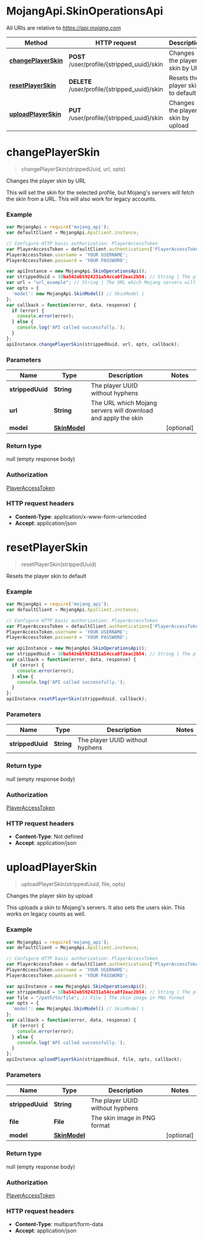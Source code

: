 # MojangApi.SkinOperationsApi

All URIs are relative to *https://api.mojang.com*

Method | HTTP request | Description
------------- | ------------- | -------------
[**changePlayerSkin**](SkinOperationsApi.md#changePlayerSkin) | **POST** /user/profile/{stripped_uuid}/skin | Changes the player skin by URL
[**resetPlayerSkin**](SkinOperationsApi.md#resetPlayerSkin) | **DELETE** /user/profile/{stripped_uuid}/skin | Resets the player skin to default
[**uploadPlayerSkin**](SkinOperationsApi.md#uploadPlayerSkin) | **PUT** /user/profile/{stripped_uuid}/skin | Changes the player skin by upload


<a name="changePlayerSkin"></a>
# **changePlayerSkin**
> changePlayerSkin(strippedUuid, url, opts)

Changes the player skin by URL

This will set the skin for the selected profile, but Mojang&#39;s servers will fetch the skin from a URL. This will also work for legacy accounts.

### Example
```javascript
var MojangApi = require('mojang_api');
var defaultClient = MojangApi.ApiClient.instance;

// Configure HTTP basic authorization: PlayerAccessToken
var PlayerAccessToken = defaultClient.authentications['PlayerAccessToken'];
PlayerAccessToken.username = 'YOUR USERNAME';
PlayerAccessToken.password = 'YOUR PASSWORD';

var apiInstance = new MojangApi.SkinOperationsApi();
var strippedUuid = 38ba542eb5924231a54cca0f2eac2b54; // String | The player UUID without hyphens
var url = "url_example"; // String | The URL which Mojang servers will download and apply the skin
var opts = {
  'model': new MojangApi.SkinModel() // SkinModel | 
};
var callback = function(error, data, response) {
  if (error) {
    console.error(error);
  } else {
    console.log('API called successfully.');
  }
};
apiInstance.changePlayerSkin(strippedUuid, url, opts, callback);
```

### Parameters

Name | Type | Description  | Notes
------------- | ------------- | ------------- | -------------
 **strippedUuid** | **String**| The player UUID without hyphens | 
 **url** | **String**| The URL which Mojang servers will download and apply the skin | 
 **model** | [**SkinModel**](SkinModel.md)|  | [optional] 

### Return type

null (empty response body)

### Authorization

[PlayerAccessToken](../README.md#PlayerAccessToken)

### HTTP request headers

 - **Content-Type**: application/x-www-form-urlencoded
 - **Accept**: application/json

<a name="resetPlayerSkin"></a>
# **resetPlayerSkin**
> resetPlayerSkin(strippedUuid)

Resets the player skin to default

### Example
```javascript
var MojangApi = require('mojang_api');
var defaultClient = MojangApi.ApiClient.instance;

// Configure HTTP basic authorization: PlayerAccessToken
var PlayerAccessToken = defaultClient.authentications['PlayerAccessToken'];
PlayerAccessToken.username = 'YOUR USERNAME';
PlayerAccessToken.password = 'YOUR PASSWORD';

var apiInstance = new MojangApi.SkinOperationsApi();
var strippedUuid = 38ba542eb5924231a54cca0f2eac2b54; // String | The player UUID without hyphens
var callback = function(error, data, response) {
  if (error) {
    console.error(error);
  } else {
    console.log('API called successfully.');
  }
};
apiInstance.resetPlayerSkin(strippedUuid, callback);
```

### Parameters

Name | Type | Description  | Notes
------------- | ------------- | ------------- | -------------
 **strippedUuid** | **String**| The player UUID without hyphens | 

### Return type

null (empty response body)

### Authorization

[PlayerAccessToken](../README.md#PlayerAccessToken)

### HTTP request headers

 - **Content-Type**: Not defined
 - **Accept**: application/json

<a name="uploadPlayerSkin"></a>
# **uploadPlayerSkin**
> uploadPlayerSkin(strippedUuid, file, opts)

Changes the player skin by upload

This uploads a skin to Mojang&#39;s servers. It also sets the users skin. This works on legacy counts as well.

### Example
```javascript
var MojangApi = require('mojang_api');
var defaultClient = MojangApi.ApiClient.instance;

// Configure HTTP basic authorization: PlayerAccessToken
var PlayerAccessToken = defaultClient.authentications['PlayerAccessToken'];
PlayerAccessToken.username = 'YOUR USERNAME';
PlayerAccessToken.password = 'YOUR PASSWORD';

var apiInstance = new MojangApi.SkinOperationsApi();
var strippedUuid = 38ba542eb5924231a54cca0f2eac2b54; // String | The player UUID without hyphens
var file = "/path/to/file"; // File | The skin image in PNG format
var opts = {
  'model': new MojangApi.SkinModel() // SkinModel | 
};
var callback = function(error, data, response) {
  if (error) {
    console.error(error);
  } else {
    console.log('API called successfully.');
  }
};
apiInstance.uploadPlayerSkin(strippedUuid, file, opts, callback);
```

### Parameters

Name | Type | Description  | Notes
------------- | ------------- | ------------- | -------------
 **strippedUuid** | **String**| The player UUID without hyphens | 
 **file** | **File**| The skin image in PNG format | 
 **model** | [**SkinModel**](SkinModel.md)|  | [optional] 

### Return type

null (empty response body)

### Authorization

[PlayerAccessToken](../README.md#PlayerAccessToken)

### HTTP request headers

 - **Content-Type**: multipart/form-data
 - **Accept**: application/json

